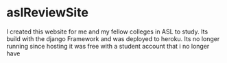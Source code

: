 # aslReviewSite
I created this website for me and my fellow colleges in ASL to study. Its build with the django Framework and was deployed to heroku. Its no longer running since hosting it was free with a student account that i no longer have
